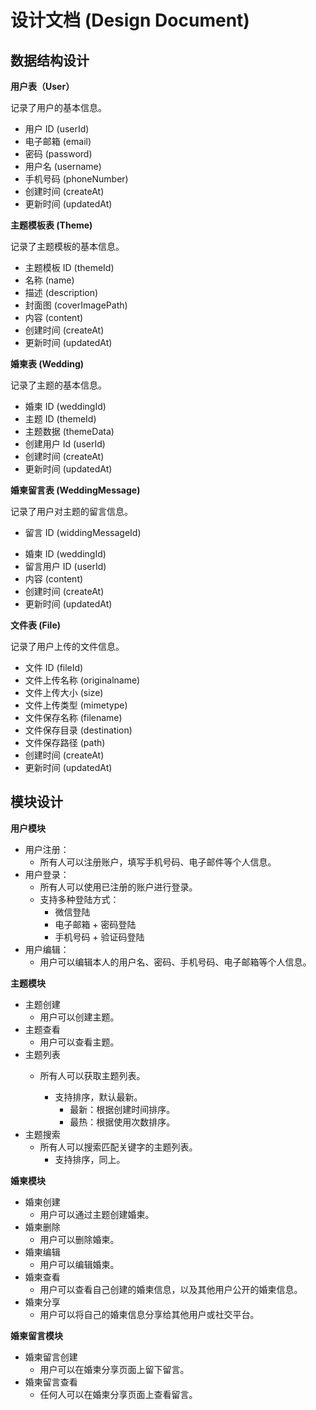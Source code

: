 # 设计文档 (Design Document)

## 数据结构设计

**用户表（User）**

记录了用户的基本信息。

- 用户 ID (userId)
- 电子邮箱 (email)
- 密码 (password)
- 用户名 (username)
- 手机号码 (phoneNumber)
- 创建时间 (createAt)
- 更新时间 (updatedAt)



**主题模板表 (Theme)**

记录了主题模板的基本信息。

* 主题模板 ID (themeId)
* 名称 (name)
* 描述 (description)
* 封面图 (coverImagePath)
* 内容 (content)
* 创建时间 (createAt)
* 更新时间 (updatedAt)



**婚柬表 (Wedding)**

记录了主题的基本信息。

* 婚柬 ID (weddingId)
* 主题 ID (themeId)
* 主题数据 (themeData)
* 创建用户 Id (userId)
* 创建时间 (createAt)
* 更新时间 (updatedAt)



**婚柬留言表 (WeddingMessage)**

记录了用户对主题的留言信息。

* 留言 ID (widdingMessageId)
- 婚柬 ID (weddingId)
- 留言用户 ID (userId)
- 内容 (content)
- 创建时间 (createAt)
- 更新时间 (updatedAt)



**文件表 (File)**

记录了用户上传的文件信息。

* 文件 ID (fileId)
* 文件上传名称 (originalname)
* 文件上传大小 (size)
* 文件上传类型 (mimetype)
* 文件保存名称 (filename)
* 文件保存目录 (destination)
* 文件保存路径 (path)
* 创建时间 (createAt)
* 更新时间 (updatedAt)



## 模块设计

**用户模块**

- 用户注册：
  - 所有人可以注册账户，填写手机号码、电子邮件等个人信息。
- 用户登录：
  - 所有人可以使用已注册的账户进行登录。
  - 支持多种登陆方式：
    - 微信登陆
    - 电子邮箱 + 密码登陆
    - 手机号码 + 验证码登陆
- 用户编辑：
  - 用户可以编辑本人的用户名、密码、手机号码、电子邮箱等个人信息。



**主题模块**

* 主题创建
  * 用户可以创建主题。
* 主题查看
  * 用户可以查看主题。
* 主题列表
  * 所有人可以获取主题列表。
  
    * 支持排序，默认最新。
      * 最新：根据创建时间排序。
      * 最热：根据使用次数排序。
* 主题搜索
  * 所有人可以搜索匹配关键字的主题列表。
    * 支持排序，同上。



**婚柬模块**

* 婚柬创建
  * 用户可以通过主题创建婚柬。
* 婚柬删除
  * 用户可以删除婚柬。
* 婚柬编辑
  * 用户可以编辑婚柬。
* 婚柬查看
  * 用户可以查看自己创建的婚柬信息，以及其他用户公开的婚柬信息。
* 婚柬分享
  * 用户可以将自己的婚柬信息分享给其他用户或社交平台。



**婚柬留言模块**

- 婚柬留言创建
  - 用户可以在婚柬分享页面上留下留言。
- 婚柬留言查看
  - 任何人可以在婚柬分享页面上查看留言。

